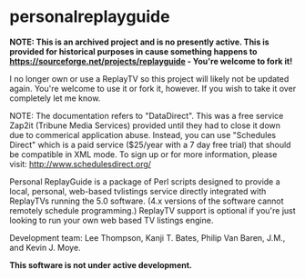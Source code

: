 # personalreplayguide

**NOTE: This is an archived project and is no presently active. This is provided for historical purposes in cause something happens to https://sourceforge.net/projects/replayguide - You're welcome to fork it!**

I no longer own or use a ReplayTV so this project will likely not be updated again.    You're welcome to use it or fork it, however.   If you wish to take it over completely let me know.

NOTE: The documentation refers to "DataDirect".  This was a free service Zap2it (Tribune Media Services) provided until they had to close it down due to commerical application abuse.    Instead, you can use "Schedules Direct" which is a paid service ($25/year with a 7 day free trial) that should be compatible in XML mode.    To sign up or for more information, please visit: http://www.schedulesdirect.org/


Personal ReplayGuide is a package of Perl scripts designed to provide a local, personal, web-based tvlistings service directly integrated with ReplayTVs running the 5.0 software.   (4.x versions of the software cannot remotely schedule programming.)    ReplayTV support is optional if you're just looking to run your own web based TV listings engine.

Development team: Lee Thompson, Kanji T. Bates, Philip Van Baren, J.M., and Kevin J. Moye.

**This software is not under active development.**

